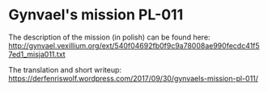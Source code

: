 # Gynvael's mission PL-011

The description of the mission (in polish) can be found here: http://gynvael.vexillium.org/ext/540f04692fb0f9c9a78008ae990fecdc41f57ed1_misja011.txt 

The translation and short writeup: https://derfenriswolf.wordpress.com/2017/09/30/gynvaels-mission-pl-011/
